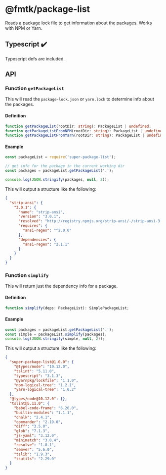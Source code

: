 # @fmtk/package-list

Reads a package lock file to get information about the packages. Works with
NPM or Yarn.

## Typescript ✔️

Typescript defs are included.

## API

### Function `getPackageList`

This will read the `package-lock.json` or `yarn.lock` to determine info about
the packages.

#### Definition

```typescript
function getPackageList(rootDir: string): PackageList | undefined;
function getPackageListFromNPM(rootDir: string): PackageList | undefined;
function getPackageListFromYarn(rootDir: string): PackageList | undefined;
```

#### Example

```javascript
const packageList = require('super-package-list');

// get info for the package in the current working dir
const packages = packageList.getPackageList('.');

console.log(JSON.stringify(packages, null, 2));
```

This will output a structure like the following:

```json
{
  "strip-ansi": {
    "3.0.1": {
      "name": "strip-ansi",
      "version": "3.0.1",
      "resolved": "http://registry.npmjs.org/strip-ansi/-/strip-ansi-3.0.1.tgz#6a385fb8853d952d5ff05d0e8aaf94278dc63dcf",
      "requires": {
        "ansi-regex": "^2.0.0"
      },
      "dependencies": {
        "ansi-regex": "2.1.1"
      }
    }
  }
}
```

### Function `simplify`

This will return just the dependency info for a package.

#### Definition

```typescript
function simplify(deps: PackageList): SimplePackageList;
```

#### Example

```javascript
const packages = packageList.getPackageList('.');
const simple = packageList.simplify(packages);
console.log(JSON.stringify(simple, null, 2));
```

This will output a structure like the following:

```json
{
  "super-package-list@1.0.0": {
    "@types/node": "10.12.0",
    "tslint": "5.11.0",
    "typescript": "3.1.3",
    "@yarnpkg/lockfile": "1.1.0",
    "npm-logical-tree": "1.2.1",
    "yarn-logical-tree": "1.0.2"
  },
  "@types/node@10.12.0": {},
  "tslint@5.11.0": {
    "babel-code-frame": "6.26.0",
    "builtin-modules": "1.1.1",
    "chalk": "2.4.1",
    "commander": "2.19.0",
    "diff": "3.5.0",
    "glob": "7.1.3",
    "js-yaml": "3.12.0",
    "minimatch": "3.0.4",
    "resolve": "1.8.1",
    "semver": "5.6.0",
    "tslib": "1.9.3",
    "tsutils": "2.29.0"
  }
}
```
